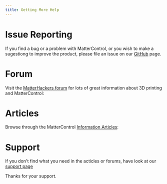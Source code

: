 ```yaml
---
title: Getting More Help
---
```


# Issue Reporting

If you find a bug or a problem with MatterControl, or you wish to make a sugestiong to improve the product, please file an issue on our [GitHub](https://github.com/MatterHackers/MatterControl) page.

# Forum

Visit the [MatterHackers forum](https://www.matterhackers.com/community) for lots of great information about 3D printing and MatterControl:

# Articles
Browse through the MatterControl [Information Articles](https://www.matterhackers.com/topic/mattercontrol):

# Support

If you don't find what you need in the acticles or forums, have look at our [support page]()

Thanks for your support.